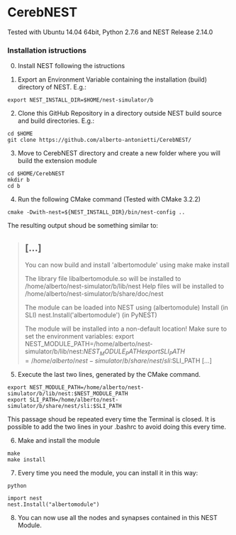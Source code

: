 # CerebNEST

Tested with Ubuntu 14.04 64bit, Python 2.7.6 and NEST Release 2.14.0

### Installation istructions

0. Install NEST following the istructions 

1. Export an Environment Variable containing the installation (build) directory of NEST. E.g.:
```
export NEST_INSTALL_DIR=$HOME/nest-simulator/b
```
2. Clone this GitHub Repository in a directory outside NEST build source and build directories. E.g.:
```
cd $HOME
git clone https://github.com/alberto-antonietti/CerebNEST/
```
3. Move to CerebNEST directory and create a new folder where you will build the extension module
```
cd $HOME/CerebNEST
mkdir b
cd b
```
4. Run the following CMake command (Tested with CMake 3.2.2)
```
cmake -Dwith-nest=${NEST_INSTALL_DIR}/bin/nest-config ..
```

The resulting output shoud be something similar to:
> [...]
>-------------------------------------------------------
>
>You can now build and install 'albertomodule' using
>  make
>  make install
>
>The library file libalbertomodule.so will be installed to
>  /home/alberto/nest-simulator/b/lib/nest
>Help files will be installed to
>  /home/alberto/nest-simulator/b/share/doc/nest
>
>The module can be loaded into NEST using
>  (albertomodule) Install        (in SLI)
>  nest.Install('albertomodule')  (in PyNEST)
>
>The module will be installed into a non-default location!
>Make sure to set the environment variables:
>  export NEST_MODULE_PATH=/home/alberto/nest-simulator/b/lib/nest:$NEST_MODULE_PATH
>  export SLI_PATH=/home/alberto/nest-simulator/b/share/nest/sli:$SLI_PATH
> [...]

5. Execute the last two lines, generated by the CMake command. 
```
export NEST_MODULE_PATH=/home/alberto/nest-simulator/b/lib/nest:$NEST_MODULE_PATH
export SLI_PATH=/home/alberto/nest-simulator/b/share/nest/sli:$SLI_PATH
```
This passage shoud be repeated every time the Terminal is closed. It is possible to add the two lines in your \.bashrc to avoid doing this every time.

6. Make and install the module
```
make
make install
```

7. Every time you need the module, you can install it in this way:
```
python

```

```
import nest
nest.Install("albertomodule")

```

8. You can now use all the nodes and synapses contained in this NEST Module.
